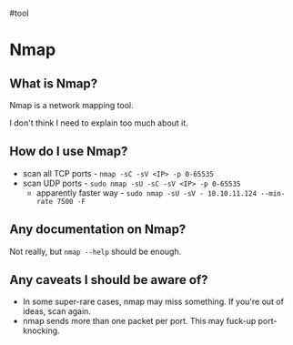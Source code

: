 #tool

# Nmap
## What is Nmap?
Nmap is a network mapping tool.

I don't think I need to explain too much about it.

## How do I use Nmap?
* scan all TCP ports - `nmap -sC -sV <IP> -p 0-65535`
* scan UDP ports - `sudo nmap -sU -sC -sV <IP> -p 0-65535`
	* apparently faster way - `sudo nmap -sU -sV - 10.10.11.124 --min-rate 7500 -F`

## Any documentation on Nmap?
Not really, but `nmap --help` should be enough.

## Any caveats I should be aware of?
* In some super-rare cases, nmap may miss something. If you're out of ideas, scan again.
* nmap sends more than one packet per port. This may fuck-up port-knocking.